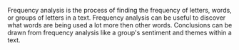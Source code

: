 Frequency analysis is the process of finding the frequency of letters, words, or groups of letters in a text. Frequency analysis can be useful to discover what words are being used a lot more then other words. Conclusions can be drawn from frequency analysis like a group's sentiment and themes within a text.
